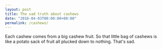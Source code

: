 ```yaml
---
layout: post
title: The sad truth about cashews
date: "2016-04-03T00:00:00+00:00"
permalink: /cashews/
---
```


Each cashew comes from a big cashew fruit. So that little bag of cashews is like a potato sack of fruit all plucked down to nothing. That's sad.
